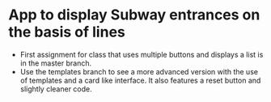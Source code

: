 # App to display Subway entrances on the basis of lines

* First assignment for class that uses multiple buttons and displays a list is in the master branch. 
* Use the templates branch to see a more advanced version with the use of templates and a card like interface. It also features a reset button and slightly cleaner code.
